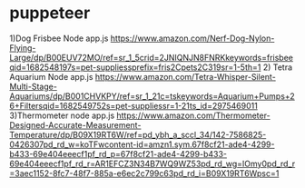 # puppeteer
1)Dog Frisbee
Node app.js https://www.amazon.com/Nerf-Dog-Nylon-Flying-Large/dp/B00EUV72MO/ref=sr_1_5crid=2JNIQNJN8FNRKkeywords=frisbeeqid=1682548197s=pet-suppliessprefix=fris2Cpets2C319sr=1-5th=1
2) Tetra Aquarium
Node app.js https://www.amazon.com/Tetra-Whisper-Silent-Multi-Stage-Aquariums/dp/B001CHVKPY/ref=sr_1_21c=tskeywords=Aquarium+Pumps+26+Filtersqid=1682549752s=pet-suppliessr=1-21ts_id=2975469011
3)Thermometer
node app.js https://www.amazon.com/Thermometer-Designed-Accurate-Measurement-Temperature/dp/B09X19RT6W/ref=pd_ybh_a_sccl_34/142-7586825-0426307pd_rd_w=koTFwcontent-id=amzn1.sym.67f8cf21-ade4-4299-b433-69e404eeecf1pf_rd_p=67f8cf21-ade4-4299-b433-69e404eeecf1pf_rd_r=AR1EFCZ3N34B7WQ9WZ53pd_rd_wg=IOmy0pd_rd_r=3aec1152-8fc7-48f7-885a-e6ec2c799c63pd_rd_i=B09X19RT6Wpsc=1
